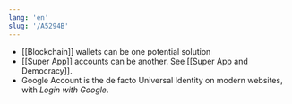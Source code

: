 ```yaml
---
lang: 'en'
slug: '/A5294B'
---
```


- [[Blockchain]] wallets can be one potential solution
- [[Super App]] accounts can be another. See [[Super App and Democracy]].
- Google Account is the de facto Universal Identity on modern websites, with _Login with Google_.
